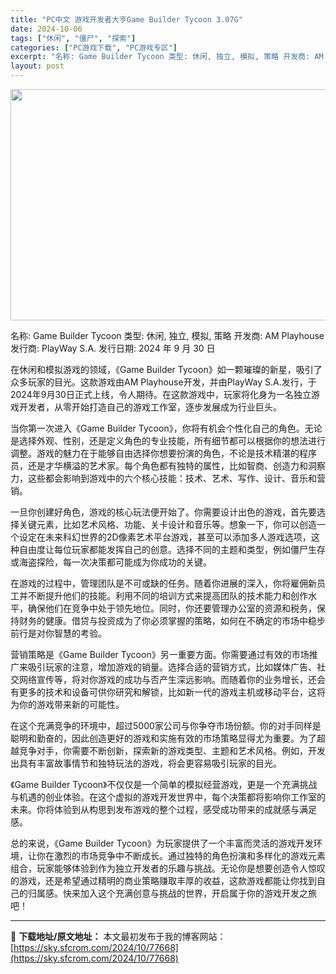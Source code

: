 ```yaml
---
title: "PC中文 游戏开发者大亨Game Builder Tycoon 3.07G"
date: 2024-10-06
tags: ["休闲", "僵尸", "探索"]
categories: ["PC游戏下载", "PC游戏专区"]
excerpt: "名称: Game Builder Tycoon 类型: 休闲, 独立, 模拟, 策略 开发商: AM Playhouse 发行商: PlayWay S.A. 发行日期: 2024 年 9 月 30 日 在休闲和模拟游戏的领域，《Game Builder Tycoon》如一颗璀璨的新星，吸引了众多玩家&hellip;"
layout: post
---
```


<img class="aligncenter size-full wp-image-77669" src="https://sky.sfcrom.com/wp-content/uploads/2024/10/2024100611295914.webp" alt="" width="660" height="370" />

名称: Game Builder Tycoon
类型: 休闲, 独立, 模拟, 策略
开发商: AM Playhouse
发行商: PlayWay S.A.
发行日期: 2024 年 9 月 30 日

在休闲和模拟游戏的领域，《Game Builder Tycoon》如一颗璀璨的新星，吸引了众多玩家的目光。这款游戏由AM Playhouse开发，并由PlayWay S.A.发行，于2024年9月30日正式上线，令人期待。在这款游戏中，玩家将化身为一名独立游戏开发者，从零开始打造自己的游戏工作室，逐步发展成为行业巨头。

当你第一次进入《Game Builder Tycoon》，你将有机会个性化自己的角色。无论是选择外观、性别，还是定义角色的专业技能，所有细节都可以根据你的想法进行调整。游戏的魅力在于能够自由选择你想要扮演的角色，不论是技术精湛的程序员，还是才华横溢的艺术家。每个角色都有独特的属性，比如智商、创造力和洞察力，这些都会影响到游戏中的六个核心技能：技术、艺术、写作、设计、音乐和营销。

一旦你创建好角色，游戏的核心玩法便开始了。你需要设计出色的游戏，首先要选择关键元素，比如艺术风格、功能、关卡设计和音乐等。想象一下，你可以创造一个设定在未来科幻世界的2D像素艺术平台游戏，甚至可以添加多人游戏选项，这种自由度让每位玩家都能发挥自己的创意。选择不同的主题和类型，例如僵尸生存或海盗探险，每一次决策都可能成为你成功的关键。

在游戏的过程中，管理团队是不可或缺的任务。随着你进展的深入，你将雇佣新员工并不断提升他们的技能。利用不同的培训方式来提高团队的技术能力和创作水平，确保他们在竞争中处于领先地位。同时，你还要管理办公室的资源和税务，保持财务的健康。借贷与投资成为了你必须掌握的策略，如何在不确定的市场中稳步前行是对你智慧的考验。

营销策略是《Game Builder Tycoon》另一重要方面。你需要通过有效的市场推广来吸引玩家的注意，增加游戏的销量。选择合适的营销方式，比如媒体广告、社交网络宣传等，将对你游戏的成功与否产生深远影响。而随着你的业务增长，还会有更多的技术和设备可供你研究和解锁，比如新一代的游戏主机或移动平台，这将为你的游戏带来新的可能性。

在这个充满竞争的环境中，超过5000家公司与你争夺市场份额。你的对手同样是聪明和勤奋的，因此创造更好的游戏和实施有效的市场策略显得尤为重要。为了超越竞争对手，你需要不断创新，探索新的游戏类型、主题和艺术风格。例如，开发出具有丰富故事情节和独特玩法的游戏，将会更容易吸引玩家的目光。

《Game Builder Tycoon》不仅仅是一个简单的模拟经营游戏，更是一个充满挑战与机遇的创业体验。在这个虚拟的游戏开发世界中，每个决策都将影响你工作室的未来。你将体验到从构思到发布游戏的整个过程，感受成功带来的成就感与满足感。

总的来说，《Game Builder Tycoon》为玩家提供了一个丰富而灵活的游戏开发环境，让你在激烈的市场竞争中不断成长。通过独特的角色扮演和多样化的游戏元素组合，玩家能够体验到作为独立开发者的乐趣与挑战。无论你是想要创造令人惊叹的游戏，还是希望通过精明的商业策略赚取丰厚的收益，这款游戏都能让你找到自己的归属感。快来加入这个充满创意与挑战的世界，开启属于你的游戏开发之旅吧！

---
📖 **下载地址/原文地址：** 本文最初发布于我的博客网站：[https://sky.sfcrom.com/2024/10/77668](https://sky.sfcrom.com/2024/10/77668)
